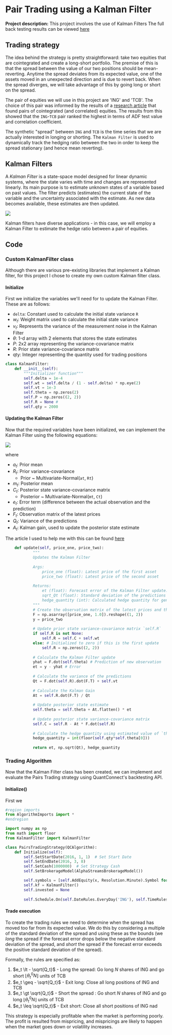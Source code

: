 # Pair Trading using a Kalman Filter

**Project description:** This project involves the use of Kalman Filters  The full back testing results can be viewed [here](https://www.quantconnect.com/terminal/processCache/?request=embedded_backtest_bb0e42fcff0513e3f0f7020dd838d399.html)


## Trading strategy
The idea behind the strategy is pretty straightforward: take two equities that are cointegrated and create a long-short portfolio. The premise of this is that the spread between the value of our two positions should be mean-reverting. Anytime the spread deviates from its expected value, one of the assets moved in an unexpected direction and is due to revert back. When the spread diverges, we will take advantage of this by going long or short on the spread.

The pair of equities we will use in this project are 'ING' and 'TCB'. The choice of this pair was informed by the results of a [research article](https://www.quantconnect.com/research/15347/intraday-dynamic-pairs-trading-using-correlation-and-cointegration-approach/p1) that found pairs of cointegrated (and correlated) equities. The results from this showed that the `ING`-`TCB` pair ranked the highest in terms of ADF test value and correlation coefficient.

The synthetic "spread" between `ING` and `TCB` is the time series that we are actually interested in longing or shorting. The `Kalman Filter` is used to dynamically track the hedging ratio between the two in order to keep the spread stationary (and hence mean reverting).


## Kalman Filters

A _Kalman Filter_ is a state-space model designed for linear dynamic systems, where the state varies with time and changes are represented linearly. Its main purpose is to estimate unknown states of a variable based on past values. The filter predicts (estimates) the current state of the variable and the uncertainty associated with the estimate. As new data becomes available, these estimates are then updated. 

<img src="kalmanFilterDiagram.png?raw=true"/>

Kalman filters have diverse applications - in this case, we will employ a Kalman Filter to estimate the hedge ratio between a pair of equities. 

## Code

### Custom KalmanFilter class 

Although there are various pre-existing libraries that implement a Kalman filter, for this project I chose to create my own custom Kalman filter class. 

#### Initialize
First we initialize the variables we'll need for to update the Kalman Filter. These are as follows:
- `delta`: Constant used to calculate the initial state variance `R`
- $w_t$: Weight matrix used to calculate the initial state variance
- $v_t$: Represents the variance of the measurement noise in the Kalman Filter
- $\theta$: 1-d array with 2 elements that stores the state estimates
- $P$: 2x2 array representing the variance-covariance matrix
- $R$: Prior state variance-covariance matrix
- qty: Integer representing the quantity used for trading positions

```python
class KalmanFilter:
    def __init__(self):
        """Initializer function"""
        self.delta = 1e-4
        self.wt = self.delta / (1 - self.delta) * np.eye(2)
        self.vt = 1e-3
        self.theta = np.zeros(2)
        self.P = np.zeros((2, 2))
        self.R = None #
        self.qty = 2000 
```


#### Updating the Kalman Filter
Now that the required variables have been initialized, we can implement the Kalman Filter using the following equations:

<img src="kalmanEqns.png?raw=true"/>

where 
- $a_t$: Prior mean
- $R_t$: Prior variance-covariance
    - Prior ~ Multivariate-Normal(`at`, `Rt`)
- $m_t$: Posterior mean
- $C_t$: Posterior state variance-covariance matrix
    - Posterior ~ Multivariate-Normal(`mt`, `Ct`)
- $e_t$: Error term (difference between the actual observation and the prediction)
- $F_t$: Observation matrix of the latest prices
- $Q_t$: Variance of the predictions
- $A_t$: Kalman gain, used to update the posterior state estimate


The article I used to help me with this can be found [here](https://www.quantstart.com/articles/State-Space-Models-and-the-Kalman-Filter/)

```python
    def update(self, price_one, price_two):
            """
            Updates the Kalman Filter 
    
            Args:
                price_one (float): Latest price of the first asset 
                price_two (float): Latest price of the second asset 
    
            Returns:
                et (float): Forecast error of the Kalman Filter update.
                sqrt_Qt (float): Standard deviation of the predictions of observations.
                hedge_quantity (int): Calculated hedge quantity for generating trading signals.
            """
            # Create the observation matrix of the latest prices and the intercept value (1.0)
            F = np.asarray([price_one, 1.0]).reshape((1, 2))
            y = price_two
    
            # Update prior state variance-covariance matrix `self.R`
            if self.R is not None:
                self.R = self.C + self.wt
            else: # Initialized to zero if this is the first update
                self.R = np.zeros((2, 2))
    
            # Calculate the Kalman Filter update
            yhat = F.dot(self.theta) # Prediction of new observation
            et = y - yhat # Error
    
            # Calculate the variance of the predictions
            Qt = F.dot(self.R).dot(F.T) + self.vt
    
            # Calculate the Kalman Gain
            At = self.R.dot(F.T) / Qt
    
            # Update posterior state estimate
            self.theta = self.theta + At.flatten() * et
    
            # Update posterior state variance-covariance matrix
            self.C = self.R - At * F.dot(self.R)
    
            # Calculate the hedge quantity using estimated value of `theta`
            hedge_quantity = int(floor(self.qty*self.theta[0]))
            
            return et, np.sqrt(Qt), hedge_quantity 
```


### Trading Algorithm
Now that the Kalman Filter class has been created, we can implement and evaluate the Pairs Trading strategy using QuantConnect's backtesting API. 

#### Initialize()
First we 
```python
#region imports
from AlgorithmImports import *
#endregion

import numpy as np
from math import floor
from KalmanFilter import KalmanFilter

class PairsTradingStrategy(QCAlgorithm):
    def Initialize(self):
        self.SetStartDate(2016, 1, 1)  # Set Start Date
        self.SetEndDate(2016, 3, 8)
        self.SetCash(1000000)  # Set Strategy Cash
        self.SetBrokerageModel(AlphaStreamsBrokerageModel())

        self.symbols = [self.AddEquity(x, Resolution.Minute).Symbol for x in ['ING', 'TCB']]
        self.kf = KalmanFilter()
        self.invested = None
    
        self.Schedule.On(self.DateRules.EveryDay('ING'), self.TimeRules.BeforeMarketClose('ING', 5), self.UpdateAndTrade)
```

#### Trade execution

To create the trading rules we need to determine when the spread has moved too far from its expected value. We do this by considering a multiple of the standard deviation of the spread and using these as the bounds (we _long_ the spread if the forecast error drops below the negative standard deviation of the spread, and _short_ the spread if the forecast error exceeds the positive standard deviation of the spread).

Formally, the rules are specified as:
1. $e_t \lt - \sqrt{Q_t}$ - Long the spread: Go long $N$ shares of ING and go short $\lfloor{\theta_t^0N}\rfloor$ units of TCB
2. $e_t \geq - \sqrt{Q_t}$ - Exit long: Close all long positions of ING and TCB
3. $e_t \gt \sqrt{Q_t}$ - Short the spread : Go short $N$ shares of ING and go long
$\lfloor{\theta_t^0N}\rfloor$ units of TCB
5. $e_t \leq \sqrt{Q_t}$ - Exit short: Close all short positions of ING nad 


This strategy is especially profitable when the market is performing poorly.
The profit is resulted from mispricing, and mispricings are likely to happen when the market goes down or volatility increases.
